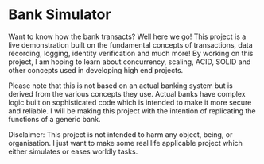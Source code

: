 # Bank Simulator
Want to know how the bank transacts? Well here we go! This project is a live demonstration built on the fundamental concepts of transactions, data recording, logging, identity verification and much more! By working on this project, I am hoping to learn about concurrency, scaling, ACID, SOLID and other concepts used in developing high end projects.

Please note that this is not based on an actual banking system but is derived from the various concepts they use. Actual banks have complex logic built on sophisticated code which is intended to make it more secure and reliable. I will be making this project with the intention of replicating the functions of a generic bank. 

Disclaimer: This project is not intended to harm any object, being, or organisation. I just want to make some real life applicable project which either simulates or eases worldly tasks.
